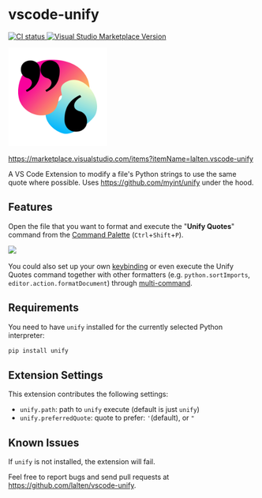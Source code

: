 # vscode-unify

[![CI status](https://img.shields.io/github/workflow/status/lalten/vscode-unify/Build,%20Test%20and%20Deploy) ![Visual Studio Marketplace Version](https://img.shields.io/visual-studio-marketplace/v/lalten.vscode-unify)](https://github.com/lalten/vscode-unify/actions)

<img src="icon.png" height=200>

https://marketplace.visualstudio.com/items?itemName=lalten.vscode-unify

A VS Code Extension to modify a file's Python strings to use the same quote where possible. Uses https://github.com/myint/unify under the hood.

## Features

Open the file that you want to format and execute the "**Unify Quotes**" command from the [Command Palette](https://code.visualstudio.com/docs/getstarted/userinterface#_command-palette) (`Ctrl`+`Shift`+`P`).

<img src="images/demo.gif">

You could also set up your own [keybinding](https://code.visualstudio.com/docs/getstarted/keybindings) or even execute the Unify Quotes command together with other formatters (e.g. `python.sortImports`, `editor.action.formatDocument`) through [multi-command](https://marketplace.visualstudio.com/items?itemName=ryuta46.multi-command).

## Requirements

You need to have `unify` installed for the currently selected Python interpreter:
```sh
pip install unify
```

## Extension Settings

This extension contributes the following settings:

* `unify.path`: path to `unify` execute (default is just `unify`)
* `unify.preferredQuote`: quote to prefer: `'`(default), or `"`

## Known Issues

If `unify` is not installed, the extension will fail.

Feel free to report bugs and send pull requests at https://github.com/lalten/vscode-unify.
